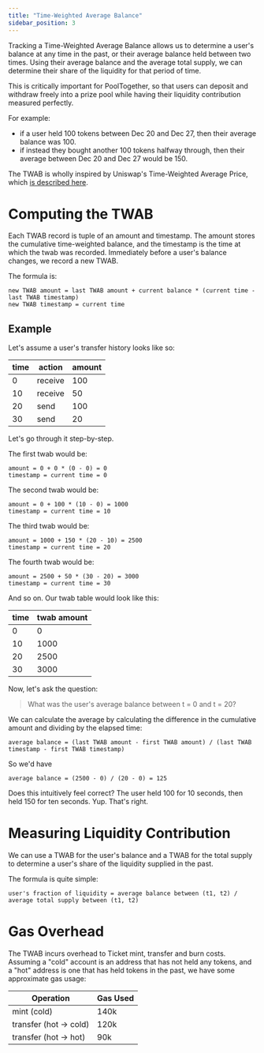 ```yaml
---
title: "Time-Weighted Average Balance"
sidebar_position: 3
---
```


Tracking a Time-Weighted Average Balance allows us to determine a user's balance at any time in the past, or their average balance held between two times.  Using their average balance and the average total supply, we can determine their share of the liquidity for that period of time.

This is critically important for PoolTogether, so that users can deposit and withdraw freely into a prize pool while having their liquidity contribution measured perfectly.

For example:

- if a user held 100 tokens between Dec 20 and Dec 27, then their average balance was 100.
- if instead they bought another 100 tokens halfway through, then their average between Dec 20 and Dec 27 would be 150.

The TWAB is wholly inspired by Uniswap's Time-Weighted Average Price, which [is described here](https://docs.uniswap.org/contracts/v2/concepts/core-concepts/oracles).

# Computing the TWAB

Each TWAB record is tuple of an amount and timestamp.  The amount stores the cumulative time-weighted balance, and the timestamp is the time at which the twab was recorded.  Immediately before a user's balance changes, we record a new TWAB.

The formula is:

```
new TWAB amount = last TWAB amount + current balance * (current time - last TWAB timestamp)
new TWAB timestamp = current time
```

## Example

Let's assume a user's transfer history looks like so:

| time | action | amount |
| ---- | ------ | ------ |
| 0 | receive | 100 |
| 10 | receive | 50 |
| 20 | send | 100 |
| 30 | send | 20 |

Let's go through it step-by-step.

The first twab would be:

```
amount = 0 + 0 * (0 - 0) = 0
timestamp = current time = 0
```

The second twab would be:

```
amount = 0 + 100 * (10 - 0) = 1000
timestamp = current time = 10
```

The third twab would be:

```
amount = 1000 + 150 * (20 - 10) = 2500
timestamp = current time = 20
```

The fourth twab would be:

```
amount = 2500 + 50 * (30 - 20) = 3000
timestamp = current time = 30
```

And so on.  Our twab table would look like this:

| time | twab amount |
| ---- | ----------- |
| 0 | 0 |
| 10 | 1000 |
| 20 | 2500 |
| 30 | 3000 |

Now, let's ask the question:

> What was the user's average balance between t = 0 and t = 20?

We can calculate the average by calculating the difference in the cumulative amount and dividing by the elapsed time:

```
average balance = (last TWAB amount - first TWAB amount) / (last TWAB timestamp - first TWAB timestamp)
```

So we'd have

```
average balance = (2500 - 0) / (20 - 0) = 125
```

Does this intuitively feel correct?  The user held 100 for 10 seconds, then held 150 for ten seconds. Yup.  That's right.

# Measuring Liquidity Contribution

We can use a TWAB for the user's balance and a TWAB for the total supply to determine a user's share of the liquidity supplied in the past.

The formula is quite simple:

```
user's fraction of liquidity = average balance between (t1, t2) / average total supply between (t1, t2)
```

# Gas Overhead

The TWAB incurs overhead to Ticket mint, transfer and burn costs.  Assuming a "cold" account is an address that has not held any tokens, and a "hot" address is one that has held tokens in the past, we have some approximate gas usage:

| Operation | Gas Used |
| --------- | -------- |
| mint (cold) | 140k |
| transfer (hot -> cold) | 120k |
| transfer (hot -> hot) | 90k |
